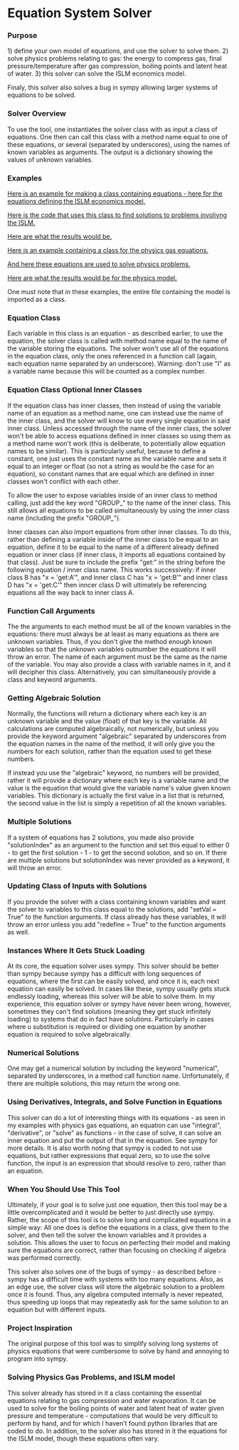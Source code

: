 
<h1>Equation System Solver </h1>

<h3>Purpose</h3>
1) define your own model of equations, and use the solver to solve them.
2) solve physics problems relating to gas: the energy to compress gas, final pressure/temperature after gas compression, boiling points and latent heat of water. 3) this solver can solve the ISLM economics model.

Finaly, this solver also solves a bug in sympy allowing larger systems of equations to be solved.

<h3>Solver Overview</h3>
To use the tool, one instantiates the solver class with as input a class of equations. One then can call this class with a method name equal to one of these equations, or several (separated by underscores), using the names of known variables as arguments. The output is a dictionary showing the values of unknown variables.

<h3>Examples</h3>

[Here is an example for making a class containing equations - here for the equations defining the ISLM economics model.](https://github.com/brighamturner12/eqsolver/blob/main/gas/eqsolver/eqsolver/ISLM.py)

[Here is the code that uses this class to find solutions to problems involivng the ISLM.](https://github.com/brighamturner12/eqsolver/blob/main/economicsExamples.py)

[Here are what the results would be.](https://github.com/brighamturner12/eqsolver/blob/main/resultsISLM.txt)

[Here is an example containing a class for the physics gas equations.](https://github.com/brighamturner12/eqsolver/blob/main/gas/eqsolver/eqsolver/gasEquations.py)

[And here these equations are used to solve physics problems.](https://github.com/brighamturner12/eqsolver/blob/main/gasExamples.py)

[Here are what the results would be for the physics model.](https://github.com/brighamturner12/eqsolver/blob/main/resultsPhysicsGas.txt)

One must note that in these examples, the entire file containing the model is imported as a class.

<h3>Equation Class</h3>
Each variable in this class is an equation - as described earlier, to use the equation, the solver class is called with method name equal to the name of the variable storing the equations. The solver won't use all of the equations in the equation class, only the ones referenced in a function call (again, each equation name separated by an underscore).
Warning: don't use "I" as a variable name because this will be counted as a complex number.

<h3>Equation Class Optional Inner Classes</h3>

If the equation class has inner classes, then instead of using the variable name of an equation as a method name, one can instead use the name of the inner class, and the solver will know to use every single equation in said inner class. Unless accessed through the name of the inner class, the solver won't be able to access equations defined in inner classes so using them as a method name won't work (this is deliberate, to potentially allow equation names to be similar). This is particularly useful, because to define a constant, one just uses the constant name as the variable name and sets it equal to an integer or float (so not a string as would be the case for an equation), so constant names that are equal which are defined in inner classes won't conflict with each other.

To allow the user to expose variables inside of an inner class to method calling, just add the key word "GROUP_" to the name of the inner class. This still allows all equations to be called simultaneously by using the inner class name (including the prefix "GROUP_").

Inner classes can also import equations from other inner classes. To do this, rather than defining a variable inside of the inner class to be equal to an equation, define it to be equal to the name of a different already defined equation or inner class (if inner class, it imports all equations contained by that class). Just be sure to include the prefix "get:" in the string before the following equation / inner class name. This works successively: if inner class B has "x = 'get:A'", and inner class C has "x = 'get:B'" and inner class D has "x = 'get:C'" then inncer class D will ultimately be referencing equations all the way back to inner class A.

<h3>Function Call Arguments</h3>

The the arguments to each method must be all of the known variables in the equations: there must always be at least as many equations as there are unknown variables. Thus, if you don't give the method enough known variables so that the unknown variables outnumber the equations it will throw an error. The name of each argument must be the same as the name of the variable. You may also provide a class with variable names in it, and it will decipher this class. Alternatively, you can simultaneously provide a class and keyword arguments.

<h3>Getting Algebraic Solution</h3>
Normally, the functions will return a dictionary where each key is an unknown variable and the value (float) of that key is the variable. All calculations are computed algebraically, not numerically, but unless you provide the keyword argument "algebraic" separated by underscores from the equation names in the name of the method, it will only give you the numbers for each solution, rather than the equation used to get these numbers.

If instead you use the "algebraic" keyword, no numbers will be provided, rather it will provide a dictionary where each key is a variable name and the value is the equation that would give the variable name's value given known variables. This dictionary is actually the first value in a list that is returned, the second value in the list is simply a repetition of all the known variables.

<h3>Multiple Solutions</h3>
If a system of equations has 2 solutions, you made also provide "solutionIndex" as an argument to the function and set this equal to either 0 - to get the first solution - 1 - to get the second solution, and so on. If there are multiple solutions but solutionIndex was never provided as a keyword, it will throw an error.

<h3>Updating Class of Inputs with Solutions</h3>
If you provide the solver with a class containing known variables and want the solver to variables to this class equal to the solutions, add "setVal = True" to the function arguments. If class already has these variables, it will throw an error unless you add "redefine = True" to the function arguments as well.

<h3>Instances Where It Gets Stuck Loading</h3>
At its core, the equation solver uses sympy. This solver should be better than sympy because sympy has a difficult with long sequences of equations, where the first can be easily solved, and once it is, each next equation can easily be solved. In cases like these, sympy usually gets stuck endlessly loading, whereas this solver will be able to solve them. In my experience, this equation solver or sympy have never been wrong, however, sometimes they can't find solutions (meaning they get stuck infinitely loading) to systems that do in fact have solutions. Particularly in cases where u substitution is required or dividing one equation by another equation is required to solve algebraically.

<h3>Numerical Solutions</h3>
One may get a numerical solution by including the keyword "numerical", separated by underscores, in a method call function name. Unfortunately, if there are multiple solutions, this may return the wrong one.

<h3>Using Derivatives, Integrals, and Solve Function in Equations</h3>
This solver can do a lot of interesting things with its equations - as seen in my examples with physics gas equations, an equation can use "integral", "derivative", or "solve" as functions - in the case of solve, it can solve an inner equation and put the output of that in the equation. See sympy for more details. It is also worth noting that sympy is coded to not use equations, but rather expressions that equal zero, so to use the solve function, the input is an expression that should resolve to zero, rather than an equation.
<h3>When You Should Use This Tool</h3>
Ultimately, if your goal is to solve just one equation, then this tool may be a little overcomplicated and it would be better to just directly use sympy. Rather, the scope of this tool is to solve long and complicated equations in a simple way: All one does is define the equations in a class, give them to the solver, and then tell the solver the known variables and it provides a solution. This allows the user to focus on perfecting their model and making sure the equations are correct, rather than focusing on checking if algebra was performed correctly. 

This solver also solves one of the bugs of sympy - as described before - sympy has a difficult time with systems with too many equations. Also, as an edge use, the solver class will store the algebraic solution to a problem once it is found. Thus, any algebra computed internally is never repeated, thus speeding up loops that may repeatedly ask for the same solution to an equation but with different inputs.

<h3>Project Inspiration</h3>
The original purpose of this tool was to simplify solving long systems of physics equations that were cumbersome to solve by hand and annoying to program into sympy. 
<h3>Solving Physics Gas Problems, and ISLM model</h3>
This solver already has stored in it a class containing the essential equations relating to gas compression and water evaporation. It can be used to solve for the boiling points of water and latent heat of water given pressure and temperature - computations that would be very difficult to perform by hand, and for which I haven't found python libraries that are coded to do.
In addition, to the solver also has stored in it the equations for the ISLM model, though these equations often vary.